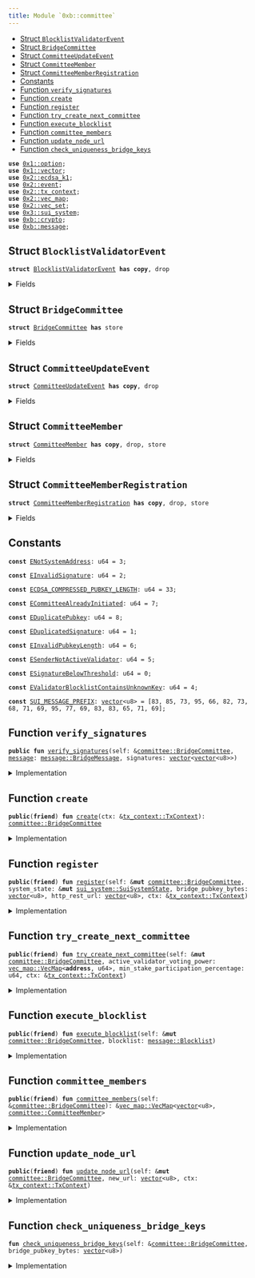 ```yaml
---
title: Module `0xb::committee`
---
```




-  [Struct `BlocklistValidatorEvent`](#0xb_committee_BlocklistValidatorEvent)
-  [Struct `BridgeCommittee`](#0xb_committee_BridgeCommittee)
-  [Struct `CommitteeUpdateEvent`](#0xb_committee_CommitteeUpdateEvent)
-  [Struct `CommitteeMember`](#0xb_committee_CommitteeMember)
-  [Struct `CommitteeMemberRegistration`](#0xb_committee_CommitteeMemberRegistration)
-  [Constants](#@Constants_0)
-  [Function `verify_signatures`](#0xb_committee_verify_signatures)
-  [Function `create`](#0xb_committee_create)
-  [Function `register`](#0xb_committee_register)
-  [Function `try_create_next_committee`](#0xb_committee_try_create_next_committee)
-  [Function `execute_blocklist`](#0xb_committee_execute_blocklist)
-  [Function `committee_members`](#0xb_committee_committee_members)
-  [Function `update_node_url`](#0xb_committee_update_node_url)
-  [Function `check_uniqueness_bridge_keys`](#0xb_committee_check_uniqueness_bridge_keys)


<pre><code><b>use</b> <a href="../move-stdlib/option.md#0x1_option">0x1::option</a>;
<b>use</b> <a href="../move-stdlib/vector.md#0x1_vector">0x1::vector</a>;
<b>use</b> <a href="../sui-framework/ecdsa_k1.md#0x2_ecdsa_k1">0x2::ecdsa_k1</a>;
<b>use</b> <a href="../sui-framework/event.md#0x2_event">0x2::event</a>;
<b>use</b> <a href="../sui-framework/tx_context.md#0x2_tx_context">0x2::tx_context</a>;
<b>use</b> <a href="../sui-framework/vec_map.md#0x2_vec_map">0x2::vec_map</a>;
<b>use</b> <a href="../sui-framework/vec_set.md#0x2_vec_set">0x2::vec_set</a>;
<b>use</b> <a href="../sui-system/sui_system.md#0x3_sui_system">0x3::sui_system</a>;
<b>use</b> <a href="crypto.md#0xb_crypto">0xb::crypto</a>;
<b>use</b> <a href="message.md#0xb_message">0xb::message</a>;
</code></pre>



<a name="0xb_committee_BlocklistValidatorEvent"></a>

## Struct `BlocklistValidatorEvent`



<pre><code><b>struct</b> <a href="committee.md#0xb_committee_BlocklistValidatorEvent">BlocklistValidatorEvent</a> <b>has</b> <b>copy</b>, drop
</code></pre>



<details>
<summary>Fields</summary>


<dl>
<dt>
<code>blocklisted: bool</code>
</dt>
<dd>

</dd>
<dt>
<code>public_keys: <a href="../move-stdlib/vector.md#0x1_vector">vector</a>&lt;<a href="../move-stdlib/vector.md#0x1_vector">vector</a>&lt;u8&gt;&gt;</code>
</dt>
<dd>

</dd>
</dl>


</details>

<a name="0xb_committee_BridgeCommittee"></a>

## Struct `BridgeCommittee`



<pre><code><b>struct</b> <a href="committee.md#0xb_committee_BridgeCommittee">BridgeCommittee</a> <b>has</b> store
</code></pre>



<details>
<summary>Fields</summary>


<dl>
<dt>
<code>members: <a href="../sui-framework/vec_map.md#0x2_vec_map_VecMap">vec_map::VecMap</a>&lt;<a href="../move-stdlib/vector.md#0x1_vector">vector</a>&lt;u8&gt;, <a href="committee.md#0xb_committee_CommitteeMember">committee::CommitteeMember</a>&gt;</code>
</dt>
<dd>

</dd>
<dt>
<code>member_registrations: <a href="../sui-framework/vec_map.md#0x2_vec_map_VecMap">vec_map::VecMap</a>&lt;<b>address</b>, <a href="committee.md#0xb_committee_CommitteeMemberRegistration">committee::CommitteeMemberRegistration</a>&gt;</code>
</dt>
<dd>

</dd>
<dt>
<code>last_committee_update_epoch: u64</code>
</dt>
<dd>

</dd>
</dl>


</details>

<a name="0xb_committee_CommitteeUpdateEvent"></a>

## Struct `CommitteeUpdateEvent`



<pre><code><b>struct</b> <a href="committee.md#0xb_committee_CommitteeUpdateEvent">CommitteeUpdateEvent</a> <b>has</b> <b>copy</b>, drop
</code></pre>



<details>
<summary>Fields</summary>


<dl>
<dt>
<code>members: <a href="../sui-framework/vec_map.md#0x2_vec_map_VecMap">vec_map::VecMap</a>&lt;<a href="../move-stdlib/vector.md#0x1_vector">vector</a>&lt;u8&gt;, <a href="committee.md#0xb_committee_CommitteeMember">committee::CommitteeMember</a>&gt;</code>
</dt>
<dd>

</dd>
<dt>
<code>stake_participation_percentage: u64</code>
</dt>
<dd>

</dd>
</dl>


</details>

<a name="0xb_committee_CommitteeMember"></a>

## Struct `CommitteeMember`



<pre><code><b>struct</b> <a href="committee.md#0xb_committee_CommitteeMember">CommitteeMember</a> <b>has</b> <b>copy</b>, drop, store
</code></pre>



<details>
<summary>Fields</summary>


<dl>
<dt>
<code>sui_address: <b>address</b></code>
</dt>
<dd>
 The Sui Address of the validator
</dd>
<dt>
<code>bridge_pubkey_bytes: <a href="../move-stdlib/vector.md#0x1_vector">vector</a>&lt;u8&gt;</code>
</dt>
<dd>
 The public key bytes of the bridge key
</dd>
<dt>
<code><a href="../sui-system/voting_power.md#0x3_voting_power">voting_power</a>: u64</code>
</dt>
<dd>
 Voting power, values are voting power in the scale of 10000.
</dd>
<dt>
<code>http_rest_url: <a href="../move-stdlib/vector.md#0x1_vector">vector</a>&lt;u8&gt;</code>
</dt>
<dd>
 The HTTP REST URL the member's node listens to
 it looks like b'https://127.0.0.1:9191'
</dd>
<dt>
<code>blocklisted: bool</code>
</dt>
<dd>
 If this member is blocklisted
</dd>
</dl>


</details>

<a name="0xb_committee_CommitteeMemberRegistration"></a>

## Struct `CommitteeMemberRegistration`



<pre><code><b>struct</b> <a href="committee.md#0xb_committee_CommitteeMemberRegistration">CommitteeMemberRegistration</a> <b>has</b> <b>copy</b>, drop, store
</code></pre>



<details>
<summary>Fields</summary>


<dl>
<dt>
<code>sui_address: <b>address</b></code>
</dt>
<dd>
 The Sui Address of the validator
</dd>
<dt>
<code>bridge_pubkey_bytes: <a href="../move-stdlib/vector.md#0x1_vector">vector</a>&lt;u8&gt;</code>
</dt>
<dd>
 The public key bytes of the bridge key
</dd>
<dt>
<code>http_rest_url: <a href="../move-stdlib/vector.md#0x1_vector">vector</a>&lt;u8&gt;</code>
</dt>
<dd>
 The HTTP REST URL the member's node listens to
 it looks like b'https://127.0.0.1:9191'
</dd>
</dl>


</details>

<a name="@Constants_0"></a>

## Constants


<a name="0xb_committee_ENotSystemAddress"></a>



<pre><code><b>const</b> <a href="committee.md#0xb_committee_ENotSystemAddress">ENotSystemAddress</a>: u64 = 3;
</code></pre>



<a name="0xb_committee_EInvalidSignature"></a>



<pre><code><b>const</b> <a href="committee.md#0xb_committee_EInvalidSignature">EInvalidSignature</a>: u64 = 2;
</code></pre>



<a name="0xb_committee_ECDSA_COMPRESSED_PUBKEY_LENGTH"></a>



<pre><code><b>const</b> <a href="committee.md#0xb_committee_ECDSA_COMPRESSED_PUBKEY_LENGTH">ECDSA_COMPRESSED_PUBKEY_LENGTH</a>: u64 = 33;
</code></pre>



<a name="0xb_committee_ECommitteeAlreadyInitiated"></a>



<pre><code><b>const</b> <a href="committee.md#0xb_committee_ECommitteeAlreadyInitiated">ECommitteeAlreadyInitiated</a>: u64 = 7;
</code></pre>



<a name="0xb_committee_EDuplicatePubkey"></a>



<pre><code><b>const</b> <a href="committee.md#0xb_committee_EDuplicatePubkey">EDuplicatePubkey</a>: u64 = 8;
</code></pre>



<a name="0xb_committee_EDuplicatedSignature"></a>



<pre><code><b>const</b> <a href="committee.md#0xb_committee_EDuplicatedSignature">EDuplicatedSignature</a>: u64 = 1;
</code></pre>



<a name="0xb_committee_EInvalidPubkeyLength"></a>



<pre><code><b>const</b> <a href="committee.md#0xb_committee_EInvalidPubkeyLength">EInvalidPubkeyLength</a>: u64 = 6;
</code></pre>



<a name="0xb_committee_ESenderNotActiveValidator"></a>



<pre><code><b>const</b> <a href="committee.md#0xb_committee_ESenderNotActiveValidator">ESenderNotActiveValidator</a>: u64 = 5;
</code></pre>



<a name="0xb_committee_ESignatureBelowThreshold"></a>



<pre><code><b>const</b> <a href="committee.md#0xb_committee_ESignatureBelowThreshold">ESignatureBelowThreshold</a>: u64 = 0;
</code></pre>



<a name="0xb_committee_EValidatorBlocklistContainsUnknownKey"></a>



<pre><code><b>const</b> <a href="committee.md#0xb_committee_EValidatorBlocklistContainsUnknownKey">EValidatorBlocklistContainsUnknownKey</a>: u64 = 4;
</code></pre>



<a name="0xb_committee_SUI_MESSAGE_PREFIX"></a>



<pre><code><b>const</b> <a href="committee.md#0xb_committee_SUI_MESSAGE_PREFIX">SUI_MESSAGE_PREFIX</a>: <a href="../move-stdlib/vector.md#0x1_vector">vector</a>&lt;u8&gt; = [83, 85, 73, 95, 66, 82, 73, 68, 71, 69, 95, 77, 69, 83, 83, 65, 71, 69];
</code></pre>



<a name="0xb_committee_verify_signatures"></a>

## Function `verify_signatures`



<pre><code><b>public</b> <b>fun</b> <a href="committee.md#0xb_committee_verify_signatures">verify_signatures</a>(self: &<a href="committee.md#0xb_committee_BridgeCommittee">committee::BridgeCommittee</a>, <a href="message.md#0xb_message">message</a>: <a href="message.md#0xb_message_BridgeMessage">message::BridgeMessage</a>, signatures: <a href="../move-stdlib/vector.md#0x1_vector">vector</a>&lt;<a href="../move-stdlib/vector.md#0x1_vector">vector</a>&lt;u8&gt;&gt;)
</code></pre>



<details>
<summary>Implementation</summary>


<pre><code><b>public</b> <b>fun</b> <a href="committee.md#0xb_committee_verify_signatures">verify_signatures</a>(
    self: &<a href="committee.md#0xb_committee_BridgeCommittee">BridgeCommittee</a>,
    <a href="message.md#0xb_message">message</a>: BridgeMessage,
    signatures: <a href="../move-stdlib/vector.md#0x1_vector">vector</a>&lt;<a href="../move-stdlib/vector.md#0x1_vector">vector</a>&lt;u8&gt;&gt;,
) {
    <b>let</b> (<b>mut</b> i, signature_counts) = (0, <a href="../move-stdlib/vector.md#0x1_vector_length">vector::length</a>(&signatures));
    <b>let</b> <b>mut</b> seen_pub_key = <a href="../sui-framework/vec_set.md#0x2_vec_set_empty">vec_set::empty</a>&lt;<a href="../move-stdlib/vector.md#0x1_vector">vector</a>&lt;u8&gt;&gt;();
    <b>let</b> required_voting_power = <a href="message.md#0xb_message">message</a>.required_voting_power();
    // add prefix <b>to</b> the <a href="message.md#0xb_message">message</a> bytes
    <b>let</b> <b>mut</b> message_bytes = <a href="committee.md#0xb_committee_SUI_MESSAGE_PREFIX">SUI_MESSAGE_PREFIX</a>;
    message_bytes.append(<a href="message.md#0xb_message">message</a>.serialize_message());

    <b>let</b> <b>mut</b> threshold = 0;
    <b>while</b> (i &lt; signature_counts) {
        <b>let</b> pubkey = <a href="../sui-framework/ecdsa_k1.md#0x2_ecdsa_k1_secp256k1_ecrecover">ecdsa_k1::secp256k1_ecrecover</a>(&signatures[i], &message_bytes, 0);

        // check duplicate
        // and make sure pub key is part of the <a href="committee.md#0xb_committee">committee</a>
        <b>assert</b>!(!seen_pub_key.contains(&pubkey), <a href="committee.md#0xb_committee_EDuplicatedSignature">EDuplicatedSignature</a>);
        <b>assert</b>!(self.members.contains(&pubkey), <a href="committee.md#0xb_committee_EInvalidSignature">EInvalidSignature</a>);

        // get <a href="committee.md#0xb_committee">committee</a> signature weight and check pubkey is part of the <a href="committee.md#0xb_committee">committee</a>
        <b>let</b> member = &self.members[&pubkey];
        <b>if</b> (!member.blocklisted) {
            threshold = threshold + member.<a href="../sui-system/voting_power.md#0x3_voting_power">voting_power</a>;
        };
        seen_pub_key.insert(pubkey);
        i = i + 1;
    };

    <b>assert</b>!(threshold &gt;= required_voting_power, <a href="committee.md#0xb_committee_ESignatureBelowThreshold">ESignatureBelowThreshold</a>);
}
</code></pre>



</details>

<a name="0xb_committee_create"></a>

## Function `create`



<pre><code><b>public</b>(<b>friend</b>) <b>fun</b> <a href="committee.md#0xb_committee_create">create</a>(ctx: &<a href="../sui-framework/tx_context.md#0x2_tx_context_TxContext">tx_context::TxContext</a>): <a href="committee.md#0xb_committee_BridgeCommittee">committee::BridgeCommittee</a>
</code></pre>



<details>
<summary>Implementation</summary>


<pre><code><b>public</b>(<a href="../sui-framework/package.md#0x2_package">package</a>) <b>fun</b> <a href="committee.md#0xb_committee_create">create</a>(ctx: &TxContext): <a href="committee.md#0xb_committee_BridgeCommittee">BridgeCommittee</a> {
    <b>assert</b>!(<a href="../sui-framework/tx_context.md#0x2_tx_context_sender">tx_context::sender</a>(ctx) == @0x0, <a href="committee.md#0xb_committee_ENotSystemAddress">ENotSystemAddress</a>);
    <a href="committee.md#0xb_committee_BridgeCommittee">BridgeCommittee</a> {
        members: <a href="../sui-framework/vec_map.md#0x2_vec_map_empty">vec_map::empty</a>(),
        member_registrations: <a href="../sui-framework/vec_map.md#0x2_vec_map_empty">vec_map::empty</a>(),
        last_committee_update_epoch: 0,
    }
}
</code></pre>



</details>

<a name="0xb_committee_register"></a>

## Function `register`



<pre><code><b>public</b>(<b>friend</b>) <b>fun</b> <a href="committee.md#0xb_committee_register">register</a>(self: &<b>mut</b> <a href="committee.md#0xb_committee_BridgeCommittee">committee::BridgeCommittee</a>, system_state: &<b>mut</b> <a href="../sui-system/sui_system.md#0x3_sui_system_SuiSystemState">sui_system::SuiSystemState</a>, bridge_pubkey_bytes: <a href="../move-stdlib/vector.md#0x1_vector">vector</a>&lt;u8&gt;, http_rest_url: <a href="../move-stdlib/vector.md#0x1_vector">vector</a>&lt;u8&gt;, ctx: &<a href="../sui-framework/tx_context.md#0x2_tx_context_TxContext">tx_context::TxContext</a>)
</code></pre>



<details>
<summary>Implementation</summary>


<pre><code><b>public</b>(<a href="../sui-framework/package.md#0x2_package">package</a>) <b>fun</b> <a href="committee.md#0xb_committee_register">register</a>(
    self: &<b>mut</b> <a href="committee.md#0xb_committee_BridgeCommittee">BridgeCommittee</a>,
    system_state: &<b>mut</b> SuiSystemState,
    bridge_pubkey_bytes: <a href="../move-stdlib/vector.md#0x1_vector">vector</a>&lt;u8&gt;,
    http_rest_url: <a href="../move-stdlib/vector.md#0x1_vector">vector</a>&lt;u8&gt;,
    ctx: &TxContext
) {
    // We disallow registration after <a href="committee.md#0xb_committee">committee</a> initiated in v1
    <b>assert</b>!(self.members.is_empty(), <a href="committee.md#0xb_committee_ECommitteeAlreadyInitiated">ECommitteeAlreadyInitiated</a>);
    // Ensure pubkey is valid
    <b>assert</b>!(bridge_pubkey_bytes.length() == <a href="committee.md#0xb_committee_ECDSA_COMPRESSED_PUBKEY_LENGTH">ECDSA_COMPRESSED_PUBKEY_LENGTH</a>, <a href="committee.md#0xb_committee_EInvalidPubkeyLength">EInvalidPubkeyLength</a>);
    // sender must be the same sender that created the <a href="../sui-system/validator.md#0x3_validator">validator</a> <a href="../sui-framework/object.md#0x2_object">object</a>, this is <b>to</b> prevent DDoS from non-<a href="../sui-system/validator.md#0x3_validator">validator</a> actor.
    <b>let</b> sender = ctx.sender();
    <b>let</b> validators = system_state.active_validator_addresses();

    <b>assert</b>!(validators.contains(&sender), <a href="committee.md#0xb_committee_ESenderNotActiveValidator">ESenderNotActiveValidator</a>);
    // Sender is active <a href="../sui-system/validator.md#0x3_validator">validator</a>, record the registration

    // In case <a href="../sui-system/validator.md#0x3_validator">validator</a> need <b>to</b> <b>update</b> the info
    <b>let</b> registration = <b>if</b> (self.member_registrations.contains(&sender)) {
        <b>let</b> registration = &<b>mut</b> self.member_registrations[&sender];
        registration.http_rest_url = http_rest_url;
        registration.bridge_pubkey_bytes = bridge_pubkey_bytes;
        *registration
    } <b>else</b> {
        <b>let</b> registration = <a href="committee.md#0xb_committee_CommitteeMemberRegistration">CommitteeMemberRegistration</a> {
            sui_address: sender,
            bridge_pubkey_bytes,
            http_rest_url,
        };
        self.member_registrations.insert(sender, registration);
        registration
    };

    // check uniqueness of the <a href="bridge.md#0xb_bridge">bridge</a> pubkey.
    // `try_create_next_committee` will <b>abort</b> <b>if</b> bridge_pubkey_bytes are not unique and
    // that will fail the end of epoch transaction (possibly "forever", well, we
    // need <b>to</b> deploy proper <a href="../sui-system/validator.md#0x3_validator">validator</a> changes <b>to</b> stop end of epoch from failing).
    <a href="committee.md#0xb_committee_check_uniqueness_bridge_keys">check_uniqueness_bridge_keys</a>(self, bridge_pubkey_bytes);

    emit(registration)
}
</code></pre>



</details>

<a name="0xb_committee_try_create_next_committee"></a>

## Function `try_create_next_committee`



<pre><code><b>public</b>(<b>friend</b>) <b>fun</b> <a href="committee.md#0xb_committee_try_create_next_committee">try_create_next_committee</a>(self: &<b>mut</b> <a href="committee.md#0xb_committee_BridgeCommittee">committee::BridgeCommittee</a>, active_validator_voting_power: <a href="../sui-framework/vec_map.md#0x2_vec_map_VecMap">vec_map::VecMap</a>&lt;<b>address</b>, u64&gt;, min_stake_participation_percentage: u64, ctx: &<a href="../sui-framework/tx_context.md#0x2_tx_context_TxContext">tx_context::TxContext</a>)
</code></pre>



<details>
<summary>Implementation</summary>


<pre><code><b>public</b>(<a href="../sui-framework/package.md#0x2_package">package</a>) <b>fun</b> <a href="committee.md#0xb_committee_try_create_next_committee">try_create_next_committee</a>(
    self: &<b>mut</b> <a href="committee.md#0xb_committee_BridgeCommittee">BridgeCommittee</a>,
    active_validator_voting_power: VecMap&lt;<b>address</b>, u64&gt;,
    min_stake_participation_percentage: u64,
    ctx: &TxContext
) {
    <b>let</b> <b>mut</b> i = 0;
    <b>let</b> <b>mut</b> new_members = <a href="../sui-framework/vec_map.md#0x2_vec_map_empty">vec_map::empty</a>();
    <b>let</b> <b>mut</b> stake_participation_percentage = 0;

    <b>while</b> (i &lt; self.member_registrations.size()) {
        // retrieve registration
        <b>let</b> (_, registration) = self.member_registrations.get_entry_by_idx(i);
        // Find <a href="../sui-system/validator.md#0x3_validator">validator</a> stake amount from system state

        // Process registration <b>if</b> it's active <a href="../sui-system/validator.md#0x3_validator">validator</a>
        <b>let</b> <a href="../sui-system/voting_power.md#0x3_voting_power">voting_power</a> = active_validator_voting_power.try_get(&registration.sui_address);
        <b>if</b> (<a href="../sui-system/voting_power.md#0x3_voting_power">voting_power</a>.is_some()) {
            <b>let</b> <a href="../sui-system/voting_power.md#0x3_voting_power">voting_power</a> = <a href="../sui-system/voting_power.md#0x3_voting_power">voting_power</a>.destroy_some();
            stake_participation_percentage = stake_participation_percentage + <a href="../sui-system/voting_power.md#0x3_voting_power">voting_power</a>;

            <b>let</b> member = <a href="committee.md#0xb_committee_CommitteeMember">CommitteeMember</a> {
                sui_address: registration.sui_address,
                bridge_pubkey_bytes: registration.bridge_pubkey_bytes,
                <a href="../sui-system/voting_power.md#0x3_voting_power">voting_power</a>: (<a href="../sui-system/voting_power.md#0x3_voting_power">voting_power</a> <b>as</b> u64),
                http_rest_url: registration.http_rest_url,
                blocklisted: <b>false</b>,
            };

            new_members.insert(registration.bridge_pubkey_bytes, member)
        };

        i = i + 1;
    };

    // Make sure the new <a href="committee.md#0xb_committee">committee</a> represent enough stakes, percentage are accurate <b>to</b> 2DP
    <b>if</b> (stake_participation_percentage &gt;= min_stake_participation_percentage) {
        // Clear registrations
        self.member_registrations = <a href="../sui-framework/vec_map.md#0x2_vec_map_empty">vec_map::empty</a>();
        // Store new <a href="committee.md#0xb_committee">committee</a> info
        self.members = new_members;
        self.last_committee_update_epoch = ctx.epoch();

        emit(<a href="committee.md#0xb_committee_CommitteeUpdateEvent">CommitteeUpdateEvent</a> {
            members: new_members,
            stake_participation_percentage
        })
    }
}
</code></pre>



</details>

<a name="0xb_committee_execute_blocklist"></a>

## Function `execute_blocklist`



<pre><code><b>public</b>(<b>friend</b>) <b>fun</b> <a href="committee.md#0xb_committee_execute_blocklist">execute_blocklist</a>(self: &<b>mut</b> <a href="committee.md#0xb_committee_BridgeCommittee">committee::BridgeCommittee</a>, blocklist: <a href="message.md#0xb_message_Blocklist">message::Blocklist</a>)
</code></pre>



<details>
<summary>Implementation</summary>


<pre><code><b>public</b>(<a href="../sui-framework/package.md#0x2_package">package</a>) <b>fun</b> <a href="committee.md#0xb_committee_execute_blocklist">execute_blocklist</a>(self: &<b>mut</b> <a href="committee.md#0xb_committee_BridgeCommittee">BridgeCommittee</a>, blocklist: Blocklist) {
    <b>let</b> blocklisted = blocklist.blocklist_type() != 1;
    <b>let</b> eth_addresses = blocklist.blocklist_validator_addresses();
    <b>let</b> list_len = eth_addresses.length();
    <b>let</b> <b>mut</b> list_idx = 0;
    <b>let</b> <b>mut</b> member_idx = 0;
    <b>let</b> <b>mut</b> pub_keys = <a href="../move-stdlib/vector.md#0x1_vector">vector</a>[];

    <b>while</b> (list_idx &lt; list_len) {
        <b>let</b> target_address = &eth_addresses[list_idx];
        <b>let</b> <b>mut</b> found = <b>false</b>;

        <b>while</b> (member_idx &lt; self.members.size()) {
            <b>let</b> (pub_key, member) = self.members.get_entry_by_idx_mut(member_idx);
            <b>let</b> eth_address = <a href="crypto.md#0xb_crypto_ecdsa_pub_key_to_eth_address">crypto::ecdsa_pub_key_to_eth_address</a>(pub_key);

            <b>if</b> (*target_address == eth_address) {
                member.blocklisted = blocklisted;
                pub_keys.push_back(*pub_key);
                found = <b>true</b>;
                member_idx = 0;
                <b>break</b>
            };

            member_idx = member_idx + 1;
        };

        <b>assert</b>!(found, <a href="committee.md#0xb_committee_EValidatorBlocklistContainsUnknownKey">EValidatorBlocklistContainsUnknownKey</a>);
        list_idx = list_idx + 1;
    };

    emit(<a href="committee.md#0xb_committee_BlocklistValidatorEvent">BlocklistValidatorEvent</a> {
        blocklisted,
        public_keys: pub_keys,
    })
}
</code></pre>



</details>

<a name="0xb_committee_committee_members"></a>

## Function `committee_members`



<pre><code><b>public</b>(<b>friend</b>) <b>fun</b> <a href="committee.md#0xb_committee_committee_members">committee_members</a>(self: &<a href="committee.md#0xb_committee_BridgeCommittee">committee::BridgeCommittee</a>): &<a href="../sui-framework/vec_map.md#0x2_vec_map_VecMap">vec_map::VecMap</a>&lt;<a href="../move-stdlib/vector.md#0x1_vector">vector</a>&lt;u8&gt;, <a href="committee.md#0xb_committee_CommitteeMember">committee::CommitteeMember</a>&gt;
</code></pre>



<details>
<summary>Implementation</summary>


<pre><code><b>public</b>(<a href="../sui-framework/package.md#0x2_package">package</a>) <b>fun</b> <a href="committee.md#0xb_committee_committee_members">committee_members</a>(
    self: &<a href="committee.md#0xb_committee_BridgeCommittee">BridgeCommittee</a>,
): &VecMap&lt;<a href="../move-stdlib/vector.md#0x1_vector">vector</a>&lt;u8&gt;, <a href="committee.md#0xb_committee_CommitteeMember">CommitteeMember</a>&gt; {
    &self.members
}
</code></pre>



</details>

<a name="0xb_committee_update_node_url"></a>

## Function `update_node_url`



<pre><code><b>public</b>(<b>friend</b>) <b>fun</b> <a href="committee.md#0xb_committee_update_node_url">update_node_url</a>(self: &<b>mut</b> <a href="committee.md#0xb_committee_BridgeCommittee">committee::BridgeCommittee</a>, new_url: <a href="../move-stdlib/vector.md#0x1_vector">vector</a>&lt;u8&gt;, ctx: &<a href="../sui-framework/tx_context.md#0x2_tx_context_TxContext">tx_context::TxContext</a>)
</code></pre>



<details>
<summary>Implementation</summary>


<pre><code><b>public</b>(<a href="../sui-framework/package.md#0x2_package">package</a>) <b>fun</b> <a href="committee.md#0xb_committee_update_node_url">update_node_url</a>(self: &<b>mut</b> <a href="committee.md#0xb_committee_BridgeCommittee">BridgeCommittee</a>, new_url: <a href="../move-stdlib/vector.md#0x1_vector">vector</a>&lt;u8&gt;, ctx: &TxContext) {
    <b>let</b> <b>mut</b> idx = 0;
    <b>while</b> (idx &lt; self.members.size()) {
        <b>let</b> (_, member) = self.members.get_entry_by_idx_mut(idx);
        <b>if</b> (member.sui_address == ctx.sender()) {
            member.http_rest_url = new_url;
            <b>return</b>
        };
        idx = idx + 1;
    };
    <b>abort</b> <a href="committee.md#0xb_committee_ESenderNotActiveValidator">ESenderNotActiveValidator</a>
}
</code></pre>



</details>

<a name="0xb_committee_check_uniqueness_bridge_keys"></a>

## Function `check_uniqueness_bridge_keys`



<pre><code><b>fun</b> <a href="committee.md#0xb_committee_check_uniqueness_bridge_keys">check_uniqueness_bridge_keys</a>(self: &<a href="committee.md#0xb_committee_BridgeCommittee">committee::BridgeCommittee</a>, bridge_pubkey_bytes: <a href="../move-stdlib/vector.md#0x1_vector">vector</a>&lt;u8&gt;)
</code></pre>



<details>
<summary>Implementation</summary>


<pre><code><b>fun</b> <a href="committee.md#0xb_committee_check_uniqueness_bridge_keys">check_uniqueness_bridge_keys</a>(self: &<a href="committee.md#0xb_committee_BridgeCommittee">BridgeCommittee</a>, bridge_pubkey_bytes: <a href="../move-stdlib/vector.md#0x1_vector">vector</a>&lt;u8&gt;) {
    <b>let</b> <b>mut</b> count = self.member_registrations.size();
    // bridge_pubkey_bytes must be found once and once only
    <b>let</b> <b>mut</b> bridge_key_found = <b>false</b>;
    <b>while</b> (count &gt; 0) {
        count = count - 1;
        <b>let</b> (_, registration) = self.member_registrations.get_entry_by_idx(count);
        <b>if</b> (registration.bridge_pubkey_bytes == bridge_pubkey_bytes) {
            <b>assert</b>!(!bridge_key_found, <a href="committee.md#0xb_committee_EDuplicatePubkey">EDuplicatePubkey</a>);
            bridge_key_found = <b>true</b>; // bridge_pubkey_bytes found, we must not have another one
        }
    };
}
</code></pre>



</details>
